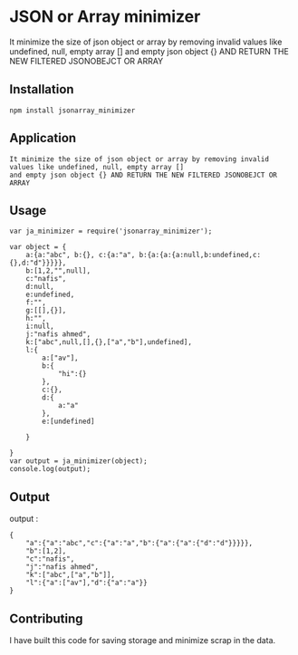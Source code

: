 JSON or Array minimizer
=========

It minimize the size of json object or array by removing invalid values like undefined, null, empty array [] and empty json object {} AND RETURN THE NEW FILTERED JSONOBEJCT OR ARRAY

## Installation

  `npm install jsonarray_minimizer`

## Application

    It minimize the size of json object or array by removing invalid values like undefined, null, empty array []
    and empty json object {} AND RETURN THE NEW FILTERED JSONOBEJCT OR ARRAY
    
## Usage

    var ja_minimizer = require('jsonarray_minimizer');

    var object = {
        a:{a:"abc", b:{}, c:{a:"a", b:{a:{a:{a:null,b:undefined,c:{},d:"d"}}}}},
        b:[1,2,"",null],
        c:"nafis",
        d:null,
        e:undefined,
        f:"",
        g:[[],{}],
        h:"",
        i:null,
        j:"nafis ahmed",
        k:["abc",null,[],{},["a","b"],undefined],
        l:{
            a:["av"],
            b:{
                "hi":{}
            },
            c:{},
            d:{
                a:"a"
            },
            e:[undefined]

        }

    }
    var output = ja_minimizer(object);
    console.log(output);

## Output

  output : 

    {
        "a":{"a":"abc","c":{"a":"a","b":{"a":{"a":{"d":"d"}}}}},
        "b":[1,2],
        "c":"nafis",
        "j":"nafis ahmed",
        "k":["abc",["a","b"]],
        "l":{"a":["av"],"d":{"a":"a"}}
    }

## Contributing

  I have built this code for saving storage and minimize scrap in the data.